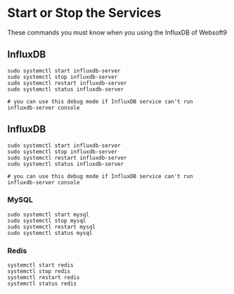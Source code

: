 # Start or Stop the Services

These commands you must know when you using the InfluxDB of Websoft9

## InfluxDB

```shell
sudo systemctl start influxdb-server
sudo systemctl stop influxdb-server
sudo systemctl restart influxdb-server
sudo systemctl status influxdb-server

# you can use this debug mode if InfluxDB service can't run
influxdb-server console
```

## InfluxDB

```shell
sudo systemctl start influxdb-server
sudo systemctl stop influxdb-server
sudo systemctl restart influxdb-server
sudo systemctl status influxdb-server

# you can use this debug mode if InfluxDB service can't run
influxdb-server console
```

### MySQL

```shell
sudo systemctl start mysql
sudo systemctl stop mysql
sudo systemctl restart mysql
sudo systemctl status mysql
```

### Redis

```shell
systemctl start redis
systemctl stop redis
systemctl restart redis
systemctl status redis
```